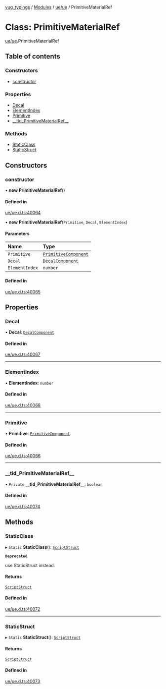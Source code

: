 [yug_typings](../README.md) / [Modules](../modules.md) / [ue/ue](../modules/ue_ue.md) / PrimitiveMaterialRef

# Class: PrimitiveMaterialRef

[ue/ue](../modules/ue_ue.md).PrimitiveMaterialRef

## Table of contents

### Constructors

- [constructor](ue_ue.PrimitiveMaterialRef.md#constructor)

### Properties

- [Decal](ue_ue.PrimitiveMaterialRef.md#decal)
- [ElementIndex](ue_ue.PrimitiveMaterialRef.md#elementindex)
- [Primitive](ue_ue.PrimitiveMaterialRef.md#primitive)
- [\_\_tid\_PrimitiveMaterialRef\_\_](ue_ue.PrimitiveMaterialRef.md#__tid_primitivematerialref__)

### Methods

- [StaticClass](ue_ue.PrimitiveMaterialRef.md#staticclass)
- [StaticStruct](ue_ue.PrimitiveMaterialRef.md#staticstruct)

## Constructors

### constructor

• **new PrimitiveMaterialRef**()

#### Defined in

[ue/ue.d.ts:40064](https://github.com/YugMetaverse/yug_typings/blob/b7d9b19/ue/ue.d.ts#L40064)

• **new PrimitiveMaterialRef**(`Primitive`, `Decal`, `ElementIndex`)

#### Parameters

| Name | Type |
| :------ | :------ |
| `Primitive` | [`PrimitiveComponent`](ue_ue.PrimitiveComponent.md) |
| `Decal` | [`DecalComponent`](ue_ue.DecalComponent.md) |
| `ElementIndex` | `number` |

#### Defined in

[ue/ue.d.ts:40065](https://github.com/YugMetaverse/yug_typings/blob/b7d9b19/ue/ue.d.ts#L40065)

## Properties

### Decal

• **Decal**: [`DecalComponent`](ue_ue.DecalComponent.md)

#### Defined in

[ue/ue.d.ts:40067](https://github.com/YugMetaverse/yug_typings/blob/b7d9b19/ue/ue.d.ts#L40067)

___

### ElementIndex

• **ElementIndex**: `number`

#### Defined in

[ue/ue.d.ts:40068](https://github.com/YugMetaverse/yug_typings/blob/b7d9b19/ue/ue.d.ts#L40068)

___

### Primitive

• **Primitive**: [`PrimitiveComponent`](ue_ue.PrimitiveComponent.md)

#### Defined in

[ue/ue.d.ts:40066](https://github.com/YugMetaverse/yug_typings/blob/b7d9b19/ue/ue.d.ts#L40066)

___

### \_\_tid\_PrimitiveMaterialRef\_\_

• `Private` **\_\_tid\_PrimitiveMaterialRef\_\_**: `boolean`

#### Defined in

[ue/ue.d.ts:40074](https://github.com/YugMetaverse/yug_typings/blob/b7d9b19/ue/ue.d.ts#L40074)

## Methods

### StaticClass

▸ `Static` **StaticClass**(): [`ScriptStruct`](ue_ue.ScriptStruct.md)

**`Deprecated`**

use StaticStruct instead.

#### Returns

[`ScriptStruct`](ue_ue.ScriptStruct.md)

#### Defined in

[ue/ue.d.ts:40072](https://github.com/YugMetaverse/yug_typings/blob/b7d9b19/ue/ue.d.ts#L40072)

___

### StaticStruct

▸ `Static` **StaticStruct**(): [`ScriptStruct`](ue_ue.ScriptStruct.md)

#### Returns

[`ScriptStruct`](ue_ue.ScriptStruct.md)

#### Defined in

[ue/ue.d.ts:40073](https://github.com/YugMetaverse/yug_typings/blob/b7d9b19/ue/ue.d.ts#L40073)

